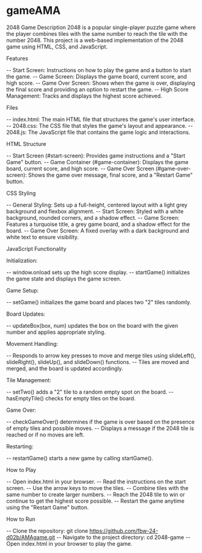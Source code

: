 # gameAMA

2048 Game
Description
2048 is a popular single-player puzzle game where the player combines tiles with the same number to reach the tile with the number 2048. This project is a web-based implementation of the 2048 game using HTML, CSS, and JavaScript.

Features

-- Start Screen: Instructions on how to play the game and a button to start the game.
-- Game Screen: Displays the game board, current score, and high score.
-- Game Over Screen: Shows when the game is over, displaying the final score and providing an option to restart the game.
-- High Score Management: Tracks and displays the highest score achieved.

Files

-- index.html: The main HTML file that structures the game's user interface.
-- 2048.css: The CSS file that styles the game's layout and appearance.
-- 2048.js: The JavaScript file that contains the game logic and interactions.

HTML Structure

-- Start Screen (#start-screen): Provides game instructions and a "Start Game" button.
-- Game Container (#game-container): Displays the game board, current score, and high score.
-- Game Over Screen (#game-over-screen): Shows the game over message, final score, and a "Restart Game" button.

CSS Styling

-- General Styling: Sets up a full-height, centered layout with a light grey background and flexbox alignment.
-- Start Screen: Styled with a white background, rounded corners, and a shadow effect.
-- Game Screen: Features a turquoise title, a grey game board, and a shadow effect for the board.
-- Game Over Screen: A fixed overlay with a dark background and white text to ensure visibility.

JavaScript Functionality

Initialization:

-- window.onload sets up the high score display.
-- startGame() initializes the game state and displays the game screen.

Game Setup:

-- setGame() initializes the game board and places two "2" tiles randomly.

Board Updates:

-- updateBox(box, num) updates the box on the board with the given number and applies appropriate styling.

Movement Handling:

-- Responds to arrow key presses to move and merge tiles using slideLeft(), slideRight(), slideUp(), and slideDown() functions.
-- Tiles are moved and merged, and the board is updated accordingly.

Tile Management:

-- setTwo() adds a "2" tile to a random empty spot on the board.
-- hasEmptyTile() checks for empty tiles on the board.

Game Over:

-- checkGameOver() determines if the game is over based on the presence of empty tiles and possible moves.
-- Displays a message if the 2048 tile is reached or if no moves are left.

Restarting:

-- restartGame() starts a new game by calling startGame().

How to Play

-- Open index.html in your browser.
-- Read the instructions on the start screen.
-- Use the arrow keys to move the tiles.
-- Combine tiles with the same number to create larger numbers.
-- Reach the 2048 tile to win or continue to get the highest score possible.
-- Restart the game anytime using the "Restart Game" button.

How to Run

-- Clone the repository: git clone https://github.com/fbw-24-d02b/AMAgame.git
-- Navigate to the project directory: cd 2048-game
-- Open index.html in your browser to play the game.
